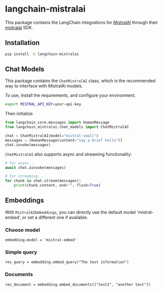# langchain-mistralai

This package contains the LangChain integrations for [MistralAI](https://docs.mistral.ai) through their [mistralai](https://pypi.org/project/mistralai/) SDK.

## Installation

```bash
pip install -U langchain-mistralai
```

## Chat Models

This package contains the `ChatMistralAI` class, which is the recommended way to interface with MistralAI models.

To use, install the requirements, and configure your environment.

```bash
export MISTRAL_API_KEY=your-api-key
```

Then initialize

```python
from langchain_core.messages import HumanMessage
from langchain_mistralai.chat_models import ChatMistralAI

chat = ChatMistralAI(model="mistral-small")
messages = [HumanMessage(content="say a brief hello")]
chat.invoke(messages)
```

`ChatMistralAI` also supports async and streaming functionality:

```python
# For async...
await chat.ainvoke(messages)

# For streaming...
for chunk in chat.stream(messages):
    print(chunk.content, end="", flush=True)
```

## Embeddings

With `MistralAIEmbeddings`, you can directly use the default model 'mistral-embed', or set a different one if available.

### Choose model

`embedding.model = 'mistral-embed'`

### Simple query

`res_query = embedding.embed_query("The test information")`

### Documents

`res_document = embedding.embed_documents(["test1", "another test"])`
